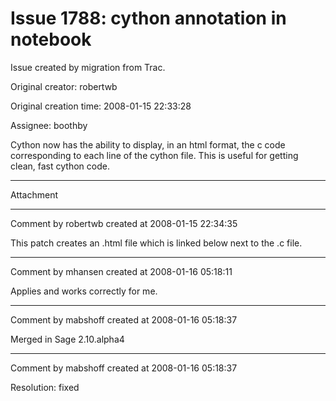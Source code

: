 # Issue 1788: cython annotation in notebook

Issue created by migration from Trac.

Original creator: robertwb

Original creation time: 2008-01-15 22:33:28

Assignee: boothby

Cython now has the ability to display, in an html format, the c code corresponding to each line of the cython file. This is useful for getting clean, fast cython code. 


---

Attachment


---

Comment by robertwb created at 2008-01-15 22:34:35

This patch creates an .html file which is linked below next to the .c file.


---

Comment by mhansen created at 2008-01-16 05:18:11

Applies and works correctly for me.


---

Comment by mabshoff created at 2008-01-16 05:18:37

Merged in Sage 2.10.alpha4


---

Comment by mabshoff created at 2008-01-16 05:18:37

Resolution: fixed
